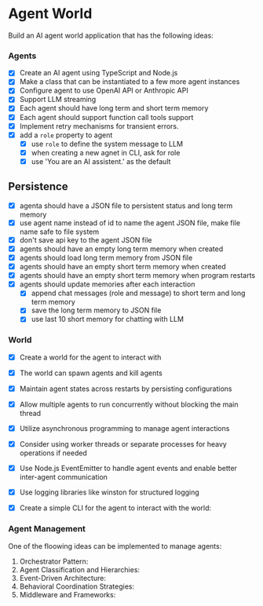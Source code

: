 # Agent World

Build an AI agent world application that has the following ideas:

### Agents

- [X] Create an AI agent using TypeScript and Node.js 
- [X] Make a class that can be instantiated to a few more agent instances
- [X] Configure agent to use OpenAI API or Anthropic API 
- [X] Support LLM streaming 
- [X] Each agent should have long term and short term memory
- [X] Each agent should support function call tools support 
- [X] Implement retry mechanisms for transient errors.
- [X] add a `role` property to agent 
    - [X] use `role` to define the system message to LLM
    - [X] when creating a new agnet in CLI, ask for role
    - [X] use 'You are an AI assistent.' as the default

## Persistence

- [X] agenta should have a JSON file to persistent status and long term memory 
- [X] use agent name instead of id to name the agent JSON file, make file name safe to file system
- [X] don't save api key to the agent JSON file
- [X] agents should have an empty long term memory when created
- [X] agents should load long term memory from JSON file 
- [X] agents should have an empty short term memory when created
- [X] agents should have an empty short term memory when program restarts
- [X] agents should update memories after each interaction
    - [X] append chat messages (role and message) to short term and long term memory
    - [X] save the long term memory to JSON file 
    - [X] use last 10 short memory for chatting with LLM

### World

- [X] Create a world for the agent to interact with
- [X] The world can spawn agents and kill agents
- [X] Maintain agent states across restarts by persisting configurations
- [X] Allow multiple agents to run concurrently without blocking the main thread
- [X] Utilize asynchronous programming to manage agent interactions
- [X] Consider using worker threads or separate processes for heavy operations if needed
- [X] Use Node.js EventEmitter to handle agent events and enable better inter-agent communication
- [X] Use logging libraries like winston for structured logging
- [X] Create a simple CLI for the agent to interact with the world: 


### Agent Management

One of the floowing ideas can be implemented to manage agents:

1. Orchestrator Pattern:
2. Agent Classification and Hierarchies:
3. Event-Driven Architecture:
4. Behavioral Coordination Strategies:
5. Middleware and Frameworks:
